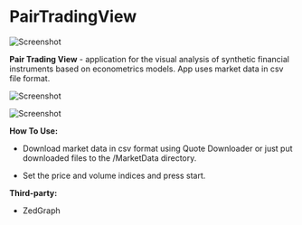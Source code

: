 # PairTradingView

![Screenshot](https://github.com/dv-lebedev/PairTradingView/blob/master/screenshot.png)


**Pair Trading View** - application for the visual analysis of synthetic financial instruments based on econometrics models. App uses market data in csv file format.


![Screenshot](https://github.com/dv-lebedev/PairTradingView/blob/master/app_start.png)

![Screenshot](https://github.com/dv-lebedev/PairTradingView/blob/master/quote_downloader.png)


**How To Use:**

- Download market data in csv format using Quote Downloader
or just put downloaded files to the /MarketData directory.

- Set the price and volume indices and press start.



**Third-party:**

- ZedGraph
